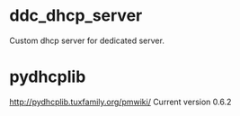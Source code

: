 # ddc_dhcp_server
Custom dhcp server for dedicated server.

# pydhcplib
http://pydhcplib.tuxfamily.org/pmwiki/
Current version 0.6.2
